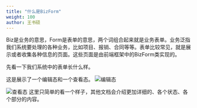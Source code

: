```yaml
---
title: "什么是BizForm"
weight: 100
author: 王书硕
---
```


Biz是业务的意思，Form是表单的意思，两个词组合起来就是业务表单。业务泛指我们系统要处理的各种业务，比如项目、报销、合同等等。表单比较常见，就是展示或者收集各种信息的页面。这些页面是由前端框架中的BizForm类实现的。

先看一下我们系统中的表单长什么样。

这是展示了一个编辑态和一个查看态。
![编辑态](https://hugo-1256216240.cos.ap-chengdu.myqcloud.com/20201219165848_9df64479ffa1f390edbf3379393cd532.png "编辑态")

![查看态](https://hugo-1256216240.cos.ap-chengdu.myqcloud.com/20201219170020_7dac5b2a0443e00577d51bf61d6fc0dc.png "查看态")
这里只简单的看一个样子，其他文档会介绍更加详细的、各个状态、各个部分的内容。